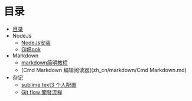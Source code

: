 # 目录

* [目录](README.md)
* NodeJs
  - [NodeJs安装](zh_cn/nodejs/nodejs.md)
  - [GitBook](zh_cn/nodejs/gitbook.md)
* Markdown
  - [markdown简明教程](zh_cn/markdown/markdown.md)
  - [Cmd Markdown 编辑阅读器](zh_cn/markdown/Cmd Markdown.md)
* 杂记
  - [sublime text3 个人配置](zh_cn/miscellanea/sublime_text3_config.md)
  - [Git flow 開發流程](zh_cn/miscellanea/git_flow.md)
